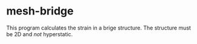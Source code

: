 # mesh-bridge

This program calculates the strain in a brige structure.
The structure must be 2D and *not* hyperstatic.